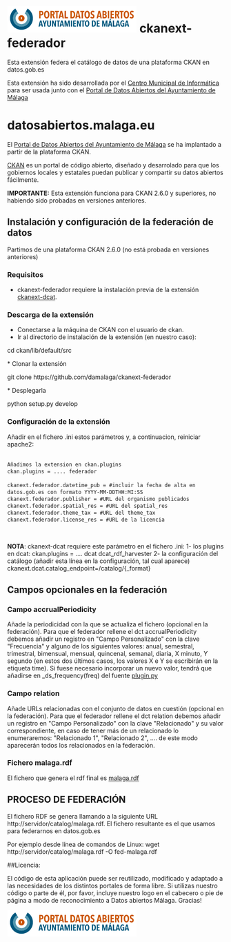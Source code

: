 
![Logo datos abiertos Málaga](https://github.com/damalaga/ckanext-malaga/blob/master/ckanext/malaga/public/images/logoportaldatosabiertos.png)
ckanext-federador
=================
Esta extensión federa el catálogo de datos de una plataforma CKAN en datos.gob.es

Esta extensión ha sido desarrollada por el [Centro Municipal de Informática](http://cemi.malaga.eu) para ser usada junto con el [Portal de Datos Abiertos del Ayuntamiento de Málaga](http://datosabiertos.malaga.eu) 

datosabiertos.malaga.eu
=======================

El [Portal de Datos Abiertos del Ayuntamiento de Málaga](http://datosabiertos.malaga.eu) se ha implantado a partir de la plataforma CKAN.

[CKAN](http://ckan.org) es un portal de código abierto, diseñado y desarrolado para que los gobiernos locales y estatales puedan publicar y compartir su datos abiertos fácilmente. 

<b>IMPORTANTE:</b>
Esta extensión funciona para CKAN 2.6.0 y superiores, no habiendo sido probadas en versiones anteriores.

## Instalación y configuración de la federación de datos

Partimos de una plataforma CKAN 2.6.0 (no está probada en versiones anteriores)

### Requisitos
* ckanext-federador requiere la instalación previa de la extensión [ckanext-dcat](https://github.com/ckan/ckanext-dcat).

### Descarga de la extensión

* Conectarse a la máquina de CKAN con el usuario de ckan.
* Ir al directorio de instalación de la extensión (en nuestro caso):
<p>cd ckan/lib/default/src</p>
* Clonar la extensión
<p>git clone https://github.com/damalaga/ckanext-federador</p>
* Desplegarla
<p>python setup.py develop</p>

### Configuración de la extensión
Añadir en el fichero .ini estos parámetros y, a continuacion, reiniciar apache2:
<pre>
<code>
Añadimos la extension en ckan.plugins
ckan.plugins = .... federador

ckanext.federador.datetime_pub = #incluir la fecha de alta en datos.gob.es con formato YYYY-MM-DDTHH:MI:SS
ckanext.federador.publisher = #URL del organismo publicados
ckanext.federador.spatial_res = #URL del spatial_res
ckanext.federador.theme_tax = #URL del theme_tax
ckanext.federador.license_res = #URL de la licencia

</code>
</pre>

<b>NOTA</b>: ckanext-dcat requiere este parámetro en el fichero .ini:
1- los plugins en dcat:
ckan.plugins = .... dcat dcat_rdf_harvester
2- la configuración del catálogo (añadir esta línea en la configuración, tal cual aparece) 
ckanext.dcat.catalog_endpoint=/catalog/{_format}

## Campos opcionales en la federación

### Campo accrualPeriodicity
Añade la periodicidad con la que se actualiza el fichero (opcional en la federación).
Para que el federador rellene el dct accrualPeriodicity debemos añadir un registro en "Campo Personalizado" con la clave "Frecuencia" y alguno de los siguientes valores:
anual, semestral, trimestral, bimensual, mensual, quincenal, semanal, diaria, X minuto, Y segundo (en estos dos últimos casos, los valores X e Y se escribirán en la etiqueta time).
Si fuese necesario incorporar un nuevo valor, tendrá que añadirse en _ds_frequency(freq) del fuente [plugin.py](https://github.com/damalaga/ckanext-federador/ckanext/federador/plugin.py)

### Campo relation
Añade URLs relacionadas con el conjunto de datos en cuestión (opcional en la federación).
Para que el federador rellene el dct relation debemos añadir un registro en "Campo Personalizado" con la clave "Relacionado" y su valor correspondiente, en caso de tener más de un relacionado lo enumeraremos:
"Relacionado 1", "Relacionado 2", .... de este modo aparecerán todos los relacionados en la federación.

### Fichero malaga.rdf
El fichero que genera el rdf final es [malaga.rdf](https://github.com/damalaga/ckanext-federador/ckanext/federador/templates/catalog/malaga.rdf)


## PROCESO DE FEDERACIÓN

El fichero RDF se genera llamando a la siguiente URL http://servidor/catalog/malaga.rdf. El fichero resultante es el que usamos para federarnos en datos.gob.es

Por ejemplo desde línea de comandos de Linux: wget http://servidor/catalog/malaga.rdf -O fed-malaga.rdf

##Licencia:

El código de esta aplicación puede ser reutilizado, modificado y adaptado a las necesidades de los distintos portales de forma libre. Si utilizas nuestro código o parte de él, por favor, incluye nuestro logo en el cabecero o pie de página a modo de reconocimiento a Datos abiertos Málaga. Gracias! 


![Logo datos abiertos Málaga](https://github.com/damalaga/ckanext-malaga/blob/master/ckanext/malaga/public/images/logoportaldatosabiertos.png)


